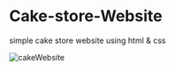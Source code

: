 # Cake-store-Website

simple cake store website using html & css



![cakeWebsite](C:\Users\رؤوم\OneDrive\الصور.PNG)
